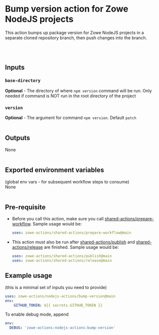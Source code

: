 # Bump version action for Zowe NodeJS projects

This action bumps up package version for Zowe NodeJS projects in a separate cloned repository branch, then push changes into the branch.

<br /><br />

## Inputs

### `base-directory`

**Optional** - The directory of where `npm version` command will be run. Only needed if command is NOT run in the root directory of the project

### `version`

**Optional** - The argument for command `npm version`. Default `patch`
<br /><br />

## Outputs

None
<br /><br />

## Exported environment variables

(global env vars - for subsequent workflow steps to consume)\
None
<br /><br />

## Pre-requisite

- Before you call this action, make sure you call [shared-actions/prepare-workflow](https://github.com/zowe-actions/shared-actions/tree/main/prepare-workflow). Sample usage would be:

    ```yaml
    uses: zowe-actions/shared-actions/prepare-workflow@main
    ```

- This action must also be run after [shared-actions/publish](https://github.com/zowe-actions/shared-actions/tree/main/publish) and [shared-actions/release](https://github.com/zowe-actions/shared-actions/tree/main/release) are finished. Sample usage would be:

    ```yaml
    uses: zowe-actions/shared-actions/publish@main
    uses: zowe-actions/shared-actions/release@main
    ```

## Example usage

(this is a minimal set of inputs you need to provide)

```yaml
uses: zowe-actions/nodejs-actions/bump-version@main
env:
    GITHUB_TOKEN: ${{ secrets.GITHUB_TOKEN }}
```

To enable debug mode, append

```yaml
env:
  DEBUG: 'zowe-actions:nodejs-actions:bump-version'
```
